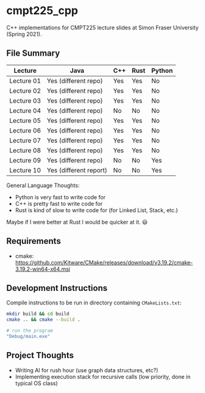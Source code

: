 # cmpt225_cpp

C++ implementations for CMPT225 lecture slides at Simon Fraser University (Spring 2021).

## File Summary

| Lecture | Java | C++ | Rust | Python |
| ------- | ---- | --- | ---- | ------ |
| Lecture 01 | Yes (different repo) | Yes | Yes | No |
| Lecture 02 | Yes (different repo) | Yes | Yes | No |
| Lecture 03 | Yes (different repo) | Yes | Yes | No |
| Lecture 04 | Yes (different repo) | No | No | No |
| Lecture 05 | Yes (different repo) | Yes | Yes | No |
| Lecture 06 | Yes (different repo) | Yes | Yes | No |
| Lecture 07 | Yes (different repo) | Yes | Yes | No |
| Lecture 08 | Yes (different repo)  | Yes | Yes | No |
| Lecture 09 | Yes (different repo) | No | No | Yes |
| Lecture 10 | Yes (different report) | No | No | Yes |

General Language Thoughts:

* Python is very fast to write code for
* C++ is pretty fast to write code for
* Rust is kind of slow to write code for (for Linked List, Stack, etc.)

Maybe if I were better at Rust I would be quicker at it. :smiley:

## Requirements

* cmake: https://github.com/Kitware/CMake/releases/download/v3.19.2/cmake-3.19.2-win64-x64.msi


## Development Instructions

Compile instructions to be run in directory containing ``CMakeLists.txt``:

```bash
mkdir build && cd build
cmake .. && cmake --build .

# run the program
"Debug/main.exe"
```

## Project Thoughts

* Writing AI for rush hour (use graph data structures, etc?)
* Implementing execution stack for recursive calls (low priority, done in typical OS class)
